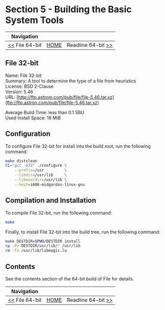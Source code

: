# Section 5 - Building the Basic System Tools

| Navigation |||
| --- | --- | ---: |
| [<<](./File64bit.md) File 64-bit | [HOME](../README.md) | Readline 64-bit [>>](./Readline64bit.md) |

## File 32-bit

Name: File 32-bit<br />
Summary: A tool to determine the type of a file from heuristics<br />
License: BSD 2-Clause<br />
Version: 5.46<br />
URL: [http://ftp.astrom.com/pub/file/file-5.46.tar.xz](ftp://ftp.astron.com/pub/file/file-5.46.tar.xz)<br />

Average Build Time: less than 0.1 SBU<br />
Used Install Space: 19 MiB<br />

## Configuration

To configure File 32-bit for install into the build root, run the following command:

```bash
make distclean
CC="gcc -m32" ./configure \
    --prefix=/usr         \
    --libdir=/usr/lib     \
    --libexecdir=/usr/lib \
    --host=i686-midgardos-linux-gnu
```

## Compilation and Installation

To compile File 32-bit, run the following command:

```bash
make
```

Finally, to install File 32-bit into the build tree, run the following command:

```bash
make DESTDIR=$PWD/DESTDIR install
cp -Rv DESTDIR/usr/lib/* /usr/lib
rm -fv /usr/lib/libmagic.la
```

## Contents

See the contents section of the 64-bit build of File for details.

| Navigation |||
| --- | --- | ---: |
| [<<](./File64bit.md) File 64-bit | [HOME](../README.md) | Readline 64-bit [>>](./Readline64bit.md) |
